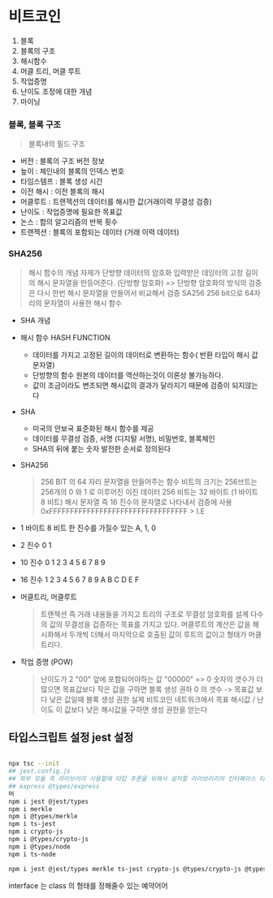 # 비트코인 

1. 블록
2. 블록의 구조
3. 해시함수 
4. 머클 트리, 머클 루트
5. 작업증명
6. 난이도 조정에 대한 개념
7. 마이닝

### 블록, 블록 구조
> 블록내의 필드 구조

- 버전 : 블록의 구조 버전 정보
- 높이 : 체인내의 블록의 인덱스 번호
- 타임스템프 : 블록 생성 시간
- 이전 해시 : 이전 블록의 해시
- 머클루트 : 트랜젝션의 데이터를 해시한 값(거래이력 무결성 검증)
- 난이도 : 작업증명에 필요한 목표값
- 논스 : 합의 알고리즘의 반복 횟수
- 트랜젝션 : 블록의 포함되는 데이터 (거래 이력 데이터)

### SHA256 
> 해시 함수의 개념 자제가 단방향 데이터의 암호화
> 입력받은 데잉터의 고정 길이의 해시 문자열을 만등어준다. (단방향 암호화) => 단방향 암호화의 방식의 검증은 다시 한번 해시 문자열을 만들어서 비교해서 검증
> SA256 256 bit으로 64자리의 문자열이 사용한 해시 함수

- SHA 개념

- 해시 함수 HASH FUNCTION
    - 데이터를 가지고 고정된 길이의 데이터로 변환하는 함수( 반환 타입이 해시 값 문자열)
    - 단방향의 함수 원본의 데이터를 역산하는것이 이론상 불가능하다.
    - 값이 조금이라도 변조되면 해시값의 결과가 달라지기 때문에 검증이 되지않는다
    
- SHA
    - 미국의 안보국 표준화된 해시 함수를 제공
    - 데이터를 무결성 검증, 서명 (디지털 서명), 비밀번호, 블록체인 
    - SHA의 뒤에 붙는 숫자 발전한 순서로 정의된다

- SHA256 
    > 256 BIT 의 64 자리 문자열을 만들어주는 함수
    > 비트의 크기는 256브트는 256개의 0 와 1 로 이루어진 이진 데이터
    > 256 비트는 32 바이트 (1 바이트 8 비트)
    > 해시 문자열 즉 16 진수의 문자열로 나타내서 검증에 사용
    > 0xFFFFFFFFFFFFFFFFFFFFFFFFFFFFFFFFF > I.E

- 1  바이트 8 비트 한 진수를 가질수 있는 A, 1, 0
- 2  진수 0 1 
- 10 진수 0 1 2 3 4 5 6 7 8 9
- 16 진수 1 2 3 4 5 6 7 8 9 A B C D E F    



- 머클트리, 머클루트
    > 트랜젝션 즉 거래 내용들을 가지고 트리의 구조로 무결성 암호화를 설계
    > 다수의 값의 무결성을 겁증하는 목표를 가지고 있다.
    > 머클루트의 계산은 값을 해시화해서 두개씩 더해서 마지막으로 호출된 값이 루트의 값이고 형태가 머클 트리다.

- 작업 증명 (POW)
    > 난이도가 2 "00" 앞에 포함되어야하는 값 "00000" => 0 숫자의 갯수가 더 많으면 목표값보다 작은 값을 구하면 블록 생성 권하
    > 0 의 갯수 -> 목표값 보다 낮은 값일때 블록 생성 권한 
    > 실제 비트코인 네트워크에서 목표 해시값 / 난이도 이 값보다 낮은 해시값을 구하면 생성 권한을 얻는다

## 타입스크립트 설정 jest 설정

```sh

npx tsc --init
## jest.config.js
## 외부 모듈 즉 라이브러리 사용할때 타입 추론을 위해서 설치할 라이브러리의 인터페이스 타입정의 
## express @types/express
머
npm i jest @jest/types
npm i merkle
npm i @types/merkle
npm i ts-jest
npm i crypto-js
npm i @types/crypto-js
npm i @types/node
npm i ts-node

npm i jest @jest/types merkle ts-jest crypto-js @types/crypto-js @types/node ts-node


```

interface 는 class 의 형태를 정해줄수 있는 예약어어